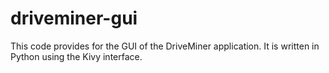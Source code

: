 driveminer-gui
==============

This code provides for the GUI of the DriveMiner application. It is written in Python using the Kivy interface.
